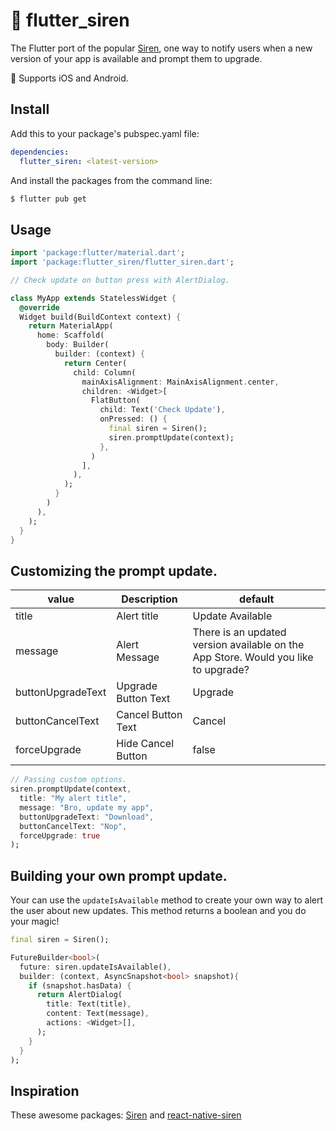 # 🚨 flutter_siren

The Flutter port of the popular [Siren](https://github.com/ArtSabintsev/Siren), one way to notify users when a new version of your app is available and prompt them to upgrade.

🚀 Supports iOS and Android.

## Install
Add this to your package's pubspec.yaml file:

```yaml
dependencies:
  flutter_siren: <latest-version>
```

And install the packages from the command line:

```sh
$ flutter pub get
```

## Usage

```dart
import 'package:flutter/material.dart';
import 'package:flutter_siren/flutter_siren.dart';

// Check update on button press with AlertDialog.

class MyApp extends StatelessWidget {
  @override
  Widget build(BuildContext context) {
    return MaterialApp(
      home: Scaffold(
        body: Builder(
          builder: (context) {
            return Center(
              child: Column(
                mainAxisAlignment: MainAxisAlignment.center,
                children: <Widget>[
                  FlatButton(
                    child: Text('Check Update'),
                    onPressed: () {
                      final siren = Siren();
                      siren.promptUpdate(context);
                    },
                  )
                ],
              ),
            );
          }
        )
      ),
    );
  }
}

```

## Customizing the prompt update. 

| value             | Description             | default |
| -------------     |-------------            | -----|
|title              | Alert title             | Update Available |
|message            | Alert Message           | There is an updated version available on the App Store. Would you like to upgrade? |
|buttonUpgradeText  | Upgrade Button Text     | Upgrade |
|buttonCancelText   | Cancel Button Text      | Cancel |
|forceUpgrade       | Hide Cancel Button      | false |

```dart
// Passing custom options.
siren.promptUpdate(context, 
  title: "My alert title", 
  message: "Bro, update my app", 
  buttonUpgradeText: "Download",  
  buttonCancelText: "Nop",
  forceUpgrade: true
);
```

## Building your own prompt update.

Your can use the `updateIsAvailable` method to create your own way to alert the user about new updates. This method returns a boolean and you do your magic!  
```dart 
final siren = Siren();

FutureBuilder<bool>(
  future: siren.updateIsAvailable(),
  builder: (context, AsyncSnapshot<bool> snapshot){ 
    if (snapshot.hasData) {
      return AlertDialog(
        title: Text(title),
        content: Text(message),
        actions: <Widget>[],
      );
    }
  }
);
```

## Inspiration
These awesome packages: [Siren](https://github.com/ArtSabintsev/Siren) and [react-native-siren](https://github.com/GantMan/react-native-siren)
